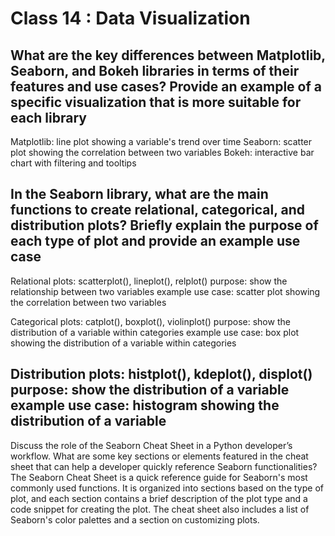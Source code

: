 # Class 14 : Data Visualization

## What are the key differences between Matplotlib, Seaborn, and Bokeh libraries in terms of their features and use cases? Provide an example of a specific visualization that is more suitable for each library


Matplotlib: line plot showing a variable's trend over time Seaborn: scatter plot showing the correlation between two variables Bokeh: interactive bar chart with filtering and tooltips

## In the Seaborn library, what are the main functions to create relational, categorical, and distribution plots? Briefly explain the purpose of each type of plot and provide an example use case

Relational plots: scatterplot(), lineplot(), relplot() purpose: show the relationship between two variables example use case: scatter plot showing the correlation between two variables

Categorical plots: catplot(), boxplot(), violinplot() purpose: show the distribution of a variable within categories example use case: box plot showing the distribution of a variable within categories


## Distribution plots: histplot(), kdeplot(), displot() purpose: show the distribution of a variable example use case: histogram showing the distribution of a variable

Discuss the role of the Seaborn Cheat Sheet in a Python developer’s workflow. What are some key sections or elements featured in the cheat sheet that can help a developer quickly reference Seaborn functionalities?
The Seaborn Cheat Sheet is a quick reference guide for Seaborn's most commonly used functions. It is organized into sections based on the type of plot, and each section contains a brief description of the plot type and a code snippet for creating the plot. The cheat sheet also includes a list of Seaborn's color palettes and a section on customizing plots.
